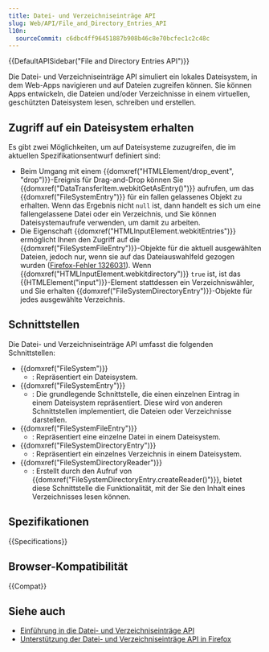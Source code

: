```yaml
---
title: Datei- und Verzeichniseinträge API
slug: Web/API/File_and_Directory_Entries_API
l10n:
  sourceCommit: c6dbc4ff96451887b908b46c8e70bcfec1c2c48c
---
```


{{DefaultAPISidebar("File and Directory Entries API")}}

Die Datei- und Verzeichniseinträge API simuliert ein lokales Dateisystem, in dem Web-Apps navigieren und auf Dateien zugreifen können. Sie können Apps entwickeln, die Dateien und/oder Verzeichnisse in einem virtuellen, geschützten Dateisystem lesen, schreiben und erstellen.

## Zugriff auf ein Dateisystem erhalten

Es gibt zwei Möglichkeiten, um auf Dateisysteme zuzugreifen, die im aktuellen Spezifikationsentwurf definiert sind:

- Beim Umgang mit einem {{domxref("HTMLElement/drop_event", "drop")}}-Ereignis für Drag-and-Drop können Sie {{domxref("DataTransferItem.webkitGetAsEntry()")}} aufrufen, um das {{domxref("FileSystemEntry")}} für ein fallen gelassenes Objekt zu erhalten. Wenn das Ergebnis nicht `null` ist, dann handelt es sich um eine fallengelassene Datei oder ein Verzeichnis, und Sie können Dateisystemaufrufe verwenden, um damit zu arbeiten.
- Die Eigenschaft {{domxref("HTMLInputElement.webkitEntries")}} ermöglicht Ihnen den Zugriff auf die {{domxref("FileSystemFileEntry")}}-Objekte für die aktuell ausgewählten Dateien, jedoch nur, wenn sie auf das Dateiauswahlfeld gezogen wurden ([Firefox-Fehler 1326031](https://bugzil.la/1326031)). Wenn {{domxref("HTMLInputElement.webkitdirectory")}} `true` ist, ist das {{HTMLElement("input")}}-Element stattdessen ein Verzeichniswähler, und Sie erhalten {{domxref("FileSystemDirectoryEntry")}}-Objekte für jedes ausgewählte Verzeichnis.

## Schnittstellen

Die Datei- und Verzeichniseinträge API umfasst die folgenden Schnittstellen:

- {{domxref("FileSystem")}}
  - : Repräsentiert ein Dateisystem.
- {{domxref("FileSystemEntry")}}
  - : Die grundlegende Schnittstelle, die einen einzelnen Eintrag in einem Dateisystem repräsentiert. Diese wird von anderen Schnittstellen implementiert, die Dateien oder Verzeichnisse darstellen.
- {{domxref("FileSystemFileEntry")}}
  - : Repräsentiert eine einzelne Datei in einem Dateisystem.
- {{domxref("FileSystemDirectoryEntry")}}
  - : Repräsentiert ein einzelnes Verzeichnis in einem Dateisystem.
- {{domxref("FileSystemDirectoryReader")}}
  - : Erstellt durch den Aufruf von {{domxref("FileSystemDirectoryEntry.createReader()")}}, bietet diese Schnittstelle die Funktionalität, mit der Sie den Inhalt eines Verzeichnisses lesen können.

## Spezifikationen

{{Specifications}}

## Browser-Kompatibilität

{{Compat}}

## Siehe auch

- [Einführung in die Datei- und Verzeichniseinträge API](/de/docs/Web/API/File_and_Directory_Entries_API/Introduction)
- [Unterstützung der Datei- und Verzeichniseinträge API in Firefox](/de/docs/Web/API/File_and_Directory_Entries_API/Firefox_support)
